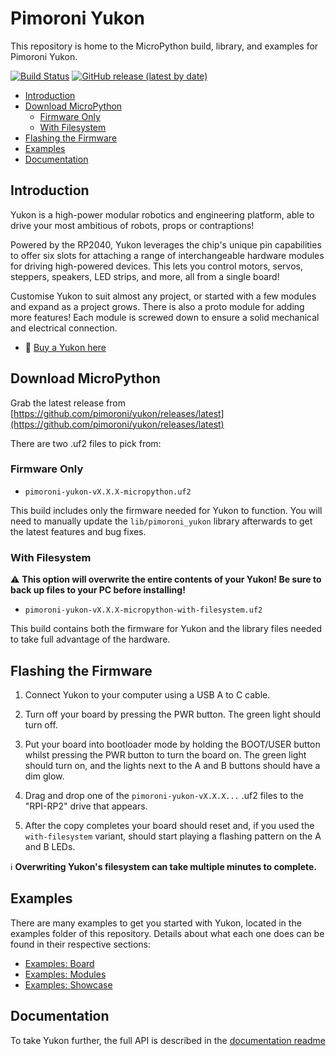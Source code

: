 # Pimoroni Yukon <!-- omit in toc -->

This repository is home to the MicroPython build, library, and examples for Pimoroni Yukon.

[![Build Status](https://img.shields.io/github/actions/workflow/status/pimoroni/yukon/micropython.yml?branch=main&label=MicroPython)](https://github.com/pimoroni/yukon/actions/workflows/micropython.yml)
[![GitHub release (latest by date)](https://img.shields.io/github/v/release/pimoroni/yukon)](https://github.com/pimoroni/picovision/releases/latest/)

- [Introduction](#introduction)
- [Download MicroPython](#download-micropython)
  - [Firmware Only](#firmware-only)
  - [With Filesystem](#with-filesystem)
- [Flashing the Firmware](#flashing-the-firmware)
- [Examples](#examples)
- [Documentation](#documentation)


## Introduction

Yukon is a high-power modular robotics and engineering platform, able to drive your most ambitious of robots, props or contraptions!

Powered by the RP2040, Yukon leverages the chip's unique pin capabilities to offer six slots for attaching a range of interchangeable hardware modules for driving high-powered devices. This lets you control motors, servos, steppers, speakers, LED strips, and more, all from a single board!

Customise Yukon to suit almost any project, or started with a few modules and expand as a project grows. There is also a proto module for adding more features! Each module is screwed down to ensure a solid mechanical and electrical connection.

* :link: [Buy a Yukon here](https://shop.pimoroni.com/products/yukon)

## Download MicroPython

Grab the latest release from [https://github.com/pimoroni/yukon/releases/latest](https://github.com/pimoroni/yukon/releases/latest)

There are two .uf2 files to pick from:

### Firmware Only

* `pimoroni-yukon-vX.X.X-micropython.uf2`

This build includes only the firmware needed for Yukon to function. You will need to manually update the `lib/pimoroni_yukon` library afterwards to get the latest features and bug fixes.


### With Filesystem

:warning: **This option will overwrite the entire contents of your Yukon! Be sure to back up files to your PC before installing!**

* `pimoroni-yukon-vX.X.X-micropython-with-filesystem.uf2 `

This build contains both the firmware for Yukon and the library files needed to take full advantage of the hardware.

## Flashing the Firmware

1. Connect Yukon to your computer using a USB A to C cable.

2. Turn off your board by pressing the PWR button. The green light should turn off.

3. Put your board into bootloader mode by holding the BOOT/USER button whilst pressing the PWR button to turn the board on. The green light should turn on, and the lights next to the A and B buttons should have a dim glow.

4. Drag and drop one of the `pimoroni-yukon-vX.X.X...` .uf2 files to the "RPI-RP2" drive that appears.

5. After the copy completes your board should reset and, if you used the `with-filesystem` variant, should start playing a flashing pattern on the A and B LEDs.

:information_source: **Overwriting Yukon's filesystem can take multiple minutes to complete.**


## Examples

There are many examples to get you started with Yukon, located in the examples folder of this repository. Details about what each one does can be found in their respective sections:

* [Examples: Board](/examples/board/README.md)
* [Examples: Modules](/examples/modules/README.md)
* [Examples: Showcase](/examples/showcase/README.md)


## Documentation

To take Yukon further, the full API is described in the [documentation readme](/docs/README.md)
